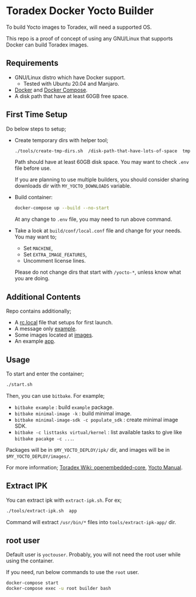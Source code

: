 # Toradex Docker Yocto Builder

To build Yocto images to Toradex, will need a supported OS. 

This repo is a proof of concept of using any GNU/Linux that supports Docker
can build Toradex images.


## Requirements

* GNU/Linux distro which have Docker support.
  * Tested with Ubuntu 20.04 and Manjaro.
* [Docker](https://docs.docker.com/compose/install/) and [Docker  Compose](https://docs.docker.com/compose/install/).
* A disk path that have at least 60GB free space.


## First Time Setup

Do below steps to setup;

* Create temporary dirs with helper tool;
  ```bash
  ./tools/create-tmp-dirs.sh  /disk-path-that-have-lots-of-space  tmp-dir-name
  ```
  Path should have at least 60GB disk space. You may want to check `.env` file before use. 

  If you are planning to use multiple builders, you should consider sharing downloads dir with `MY_YOCTO_DOWNLOADS` variable.
* Build container:
  ```bash
  docker-compose up --build --no-start
  ```
  At any change to `.env` file, you may need to run above command.
* Take a look at `build/conf/local.conf` file and change for your needs. You may want to;
  * Set `MACHINE`,
  * Set `EXTRA_IMAGE_FEATURES`,
  * Uncomment license lines.

  Please do not change dirs that start with `/yocto-*`, unless know what you are doing.


## Additional Contents

Repo contains additionally;

* A  [rc.local](layers/meta-layer/recipes-fsl/fsl-rc-local/fsl-rc-local/rc.local.etc) file that setups for first launch.
* A message only [example](layers/meta-layer/recipes-example/example/example_0.1.bb).
* Some images located at [images](layers/meta-layer/recipes-images/images).
* An example [app](layers/meta-layer/recipes-software/app/app_git.bb).



## Usage

To start and enter the container;
```bash
./start.sh
```

Then, you can use `bitbake`. For example;
* `bitbake example` : build `example` package.
* `bitbake minimal-image -k` : build minimal image.
* `bitbake minimal-image-sdk -c populate_sdk` : create minimal image SDK.
* `bitbake -c listtasks virtual/kernel` : list available tasks to give like `bitbake pacakge -c ...`.

Packages will be in `$MY_YOCTO_DEPLOY/ipk/` dir, and images will be in `$MY_YOCTO_DEPLOY/images/`.

For more information; [Toradex Wiki: openembedded-core](https://developer.toradex.com/knowledge-base/board-support-package/openembedded-core), [Yocto Manual](https://www.yoctoproject.org/docs/3.1.1/mega-manual/mega-manual.html).


## Extract IPK

You can extract ipk with `extract-ipk.sh`. For ex;
```bash
./tools/extract-ipk.sh  app
```
Command will extract `/usr/bin/*` files into `tools/extract-ipk-app/` dir.


## root user

Default user is `yoctouser`. Probably, you will not need the root user while using the container. 

If you need, run below commands to use the `root` user.
```bash
docker-compose start
docker-compose exec -u root builder bash
```
